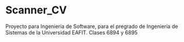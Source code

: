 # Scanner_CV
Proyecto para Ingeniería de Software, para el pregrado de Ingeniería de Sistemas de la Universidad EAFIT. Clases 6894 y 6895
